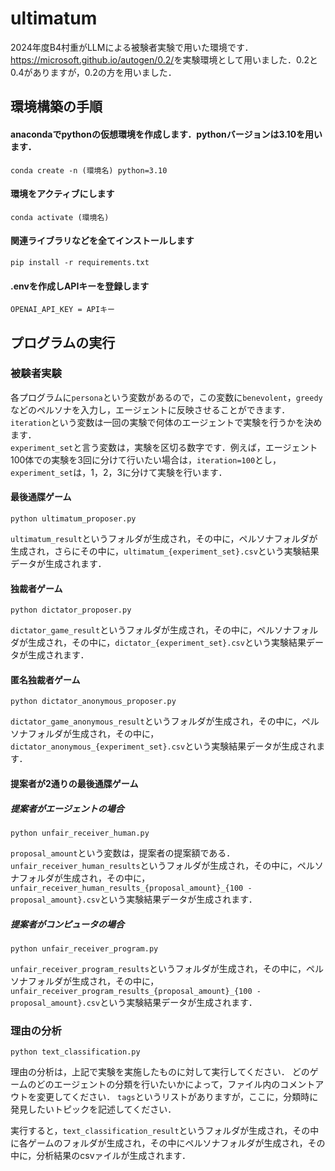 # ultimatum

2024年度B4村重がLLMによる被験者実験で用いた環境です．<br>
<https://microsoft.github.io/autogen/0.2/>を実験環境として用いました．0.2と0.4がありますが，0.2の方を用いました．


## 環境構築の手順
#### anacondaでpythonの仮想環境を作成します．pythonバージョンは3.10を用います． <br>

`conda create -n (環境名) python=3.10`<br>

#### 環境をアクティブにします<br>

`conda activate (環境名)`<br>

#### 関連ライブラリなどを全てインストールします

`pip install -r requirements.txt`<br>

#### .envを作成しAPIキーを登録します

`OPENAI_API_KEY = APIキー`


## プログラムの実行
### 被験者実験
各プログラムに`persona`という変数があるので，この変数に`benevolent`，`greedy`などのペルソナを入力し，エージェントに反映させることができます．<br>
`iteration`という変数は一回の実験で何体のエージェントで実験を行うかを決めます．<br>
`experiment_set`と言う変数は，実験を区切る数字です．例えば，エージェント100体での実験を3回に分けて行いたい場合は，`iteration=100`とし，`experiment_set`は，1，2，3に分けて実験を行います．

#### 最後通牒ゲーム
`python ultimatum_proposer.py`<br>

`ultimatum_result`というフォルダが生成され，その中に，ペルソナフォルダが生成され，さらにその中に，`ultimatum_{experiment_set}.csv`という実験結果データが生成されます．

#### 独裁者ゲーム
`python dictator_proposer.py`<br>

`dictator_game_result`というフォルダが生成され，その中に，ペルソナフォルダが生成され，その中に，`dictator_{experiment_set}.csv`という実験結果データが生成されます．

#### 匿名独裁者ゲーム

`python dictator_anonymous_proposer.py`<br>

`dictator_game_anonymous_result`というフォルダが生成され，その中に，ペルソナフォルダが生成され，その中に，`dictator_anonymous_{experiment_set}.csv`という実験結果データが生成されます．

#### 提案者が2通りの最後通牒ゲーム
##### 提案者がエージェントの場合

`python unfair_receiver_human.py`<br>

`proposal_amount`という変数は，提案者の提案額である．<br>
`unfair_receiver_human_results`というフォルダが生成され，その中に，ペルソナフォルダが生成され，その中に，`unfair_receiver_human_results_{proposal_amount}_{100 - proposal_amount}.csv`という実験結果データが生成されます．


##### 提案者がコンピュータの場合

`python unfair_receiver_program.py`<br>

`unfair_receiver_program_results`というフォルダが生成され，その中に，ペルソナフォルダが生成され，その中に，`unfair_receiver_program_results_{proposal_amount}_{100 - proposal_amount}.csv`という実験結果データが生成されます．

### 理由の分析
`python text_classification.py`<br>

理由の分析は，上記で実験を実施したものに対して実行してください．
どのゲームのどのエージェントの分類を行いたいかによって，ファイル内のコメントアウトを変更してください．
`tags`というリストがありますが，ここに，分類時に発見したいトピックを記述してください．<br>

実行すると，`text_classification_result`というフォルダが生成され，その中に各ゲームのフォルダが生成され，その中にペルソナフォルダが生成され，その中に，分析結果のcsvァイルが生成されます．

